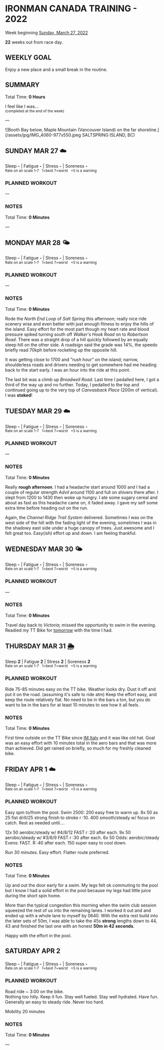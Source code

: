 # IRONMAN CANADA TRAINING - 2022
Week beginning [Sunday, March 27, 2022](javascript:flick('sun');)

**22** weeks out from race day.

## WEEKLY GOAL
Enjoy a new place and a small break in the routine.

## SUMMARY
Total Time: **0 Hours**

I feel like I was...
<br /><sup>(completed at the end of the week)</sup>

&mdash;

![Booth Bay below, Maple Mountain (Vancouver Island) on the far shoreline.](/assets/jpg/IMG_4060-977x550.jpeg SALTSPRING ISLAND, BC)

## SUNDAY MAR 27 ☁️
Sleep **-** | Fatigue **-** | Stress **-** | Soreness **-**
<sup><br />Rate on an scale 1-7 &nbsp; 1=best 7=worst &nbsp; +5 is a warning</sup>

### PLANNED WORKOUT
&mdash;  

### NOTES
Total Time: **0 Minutes**

&mdash;  

<!---->
## MONDAY MAR 28 🌤
Sleep **-** | Fatigue **-** | Stress **-** | Soreness **-**
<sup><br />Rate on an scale 1-7 &nbsp; 1=best 7=worst &nbsp; +5 is a warning</sup>

### PLANNED WORKOUT
&mdash;  

### NOTES
Total Time: **0 Minutes**

Rode the _North End Loop_ of _Salt Spring_ this afternoon; really nice ride scenery wise and even better with just enough fitness to enjoy the hills of the island.  Easy effort for the most part though my heart rate and blood pressure spiked turning south off _Walker's Hook Road_ on to _Robertson Road_.  There was a straight drop of a hill quickly followed by an equally steep hill on the other side.  A roadsign said the grade was 14%, the speedo briefly read 70kph before rocketing up the opposite hill.

It was getting close to 1700 and _"rush hour"_ on the island; narrow, shoulderless roads and drivers needing to get somewhere had me heading back to the start early.  I was an hour into the ride at this point.

The last bit was a climb up _Broadwell Road_.  Last time I pedalled here, I got a third of the way up and no further.  Today, I pedalled to the top and continued going up to the very top of _Canvasback Place_ (200m of vertical).  I was **stoked**!  

<!---->
## TUESDAY MAR 29 ☁️
Sleep **-** | Fatigue **-** | Stress **-** | Soreness **-**
<sup><br />Rate on an scale 1-7 &nbsp; 1=best 7=worst &nbsp; +5 is a warning</sup>

### PLANNED WORKOUT
&mdash;  

### NOTES
Total Time: **0 Minutes**

Really **rough afternoon**.  I had a headache start around 1000 and I had a couple of regular strength _Advil_ around 1100 and full on shivers there after.  I slept from 1200 to 1430 then woke up hungry.  I ate some sugary cereal and about as fast as this headache came on, it faded away.  I gave my self some extra time before heading out on the run.

Again, the _Channel Ridge Trail System_ delivered.  Sometimes I was on the west side of the hill with the fading light of the evening, sometimes I was in the shadowy east side under a huge canopy of trees.  Just awesome and I felt great too.  Easy(ish) effort up and down.  I am feeling thankful.

<!---->
## WEDNESDAY MAR 30 🌤
Sleep **-** | Fatigue **-** | Stress **-** | Soreness **-**
<sup><br />Rate on an scale 1-7 &nbsp; 1=best 7=worst &nbsp; +5 is a warning</sup>

### PLANNED WORKOUT
&mdash;  

### NOTES
Total Time: **0 Minutes**

Travel day back to _Victoria_; missed the opportunity to swim in the evening.  Readied my TT Bike for [tomorrow](javascript:flick('thu');) with the time I had.

<!---->
## THURSDAY MAR 31 🌦
Sleep **2** | Fatigue **2** | Stress **2** | Soreness **2**
<sup><br />Rate on an scale 1-7 &nbsp; 1=best 7=worst &nbsp; +5 is a warning</sup>

### PLANNED WORKOUT
Ride 75-85 minutes easy on the TT bike. Weather looks dry. Dust it off and put it on the road. (assuming it's safe to ride atm) 
Keep the effort easy, and keep the route relatively flat. No need to be in the bars a ton, but you do want to be in the bars for at least 10 minutes to see how it all feels.

### NOTES
Total Time: **0 Minutes**

First time outside on the TT Bike since [IM Italy]() and it was like old hat.  Goal was an easy effort with 10 minutes total in the aero bars and that was more than achieved.  Did get rained on briefly, so much for my freshly cleaned bike.

<!---->
## FRIDAY APR 1 ☁️
Sleep **-** | Fatigue **-** | Stress **-** | Soreness **-**
<sup><br />Rate on an scale 1-7 &nbsp; 1=best 7=worst &nbsp; +5 is a warning</sup>

### PLANNED WORKOUT
Easy spin to/from the pool.
Swim 2500: 
200 easy free to warm up. 
8x 50 as 25 fist drill/25 strong finish to stroke r :10. 
400 smooth/steady w/ focus on catch. Rest as needed until....

12x 50 aerobic/steady w/ #4/8/12 FAST r :20 after each. 
9x 50 aerobic/steady w/ #3/6/9 FAST r :30 after each.
6x 50 Odds: aerobic/steady Evens: FAST. R :40 after each. 
150 super easy to cool down. 

Run 30 minutes. Easy effort. Flatter route preferred. 


### NOTES
Total Time: **0 Minutes**

Up and out the door early for a swim.  My legs felt ok commuting to the pool but I know I had a solid effort in the pool because my legs had little juice during the short spin home.

More than the typical congestion this morning when the swim club session squeezed the rest of us into the remaining lanes.  I worked it out and and ended up with a whole lane to myself by 0640.  With the extra rest build into the later sets of 50m, I was able to take the 45s **strong** lengths down to 44, 43 and finished the last one with an honest **50m in 42 seconds**.

Happy with the effort in the pool.

<!---->
## SATURDAY APR 2
Sleep **-** | Fatigue **-** | Stress **-** | Soreness **-**
<sup><br />Rate on an scale 1-7 &nbsp; 1=best 7=worst &nbsp; +5 is a warning</sup>

### PLANNED WORKOUT
Road ride ~ 3:00 on the bike.    
Nothing too hilly. Keep it fun. Stay well fueled. Stay well hydrated. Have fun. Generally an easy to steady ride. Never too hard.

Mobility 20 minutes

### NOTES
Total Time: **0 Minutes**

&mdash;  

